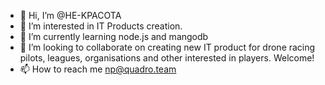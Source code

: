 - 👋 Hi, I’m @HE-KPACOTA
- 👀 I’m interested in IT Products creation. 
- 🌱 I’m currently learning node.js and mangodb
- 💞️ I’m looking to collaborate on creating new IT product for drone racing pilots, leagues, organisations and other interested in players. Welcome!
- 📫 How to reach me np@quadro.team

<!---
HE-KPACOTA/HE-KPACOTA is a ✨ special ✨ repository because its `README.md` (this file) appears on your GitHub profile.
You can click the Preview link to take a look at your changes.
--->
